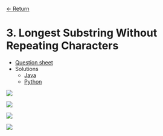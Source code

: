 [&larr; Return](https://hanggrian.github.io/leetcode-playground/)

# 3. Longest Substring Without Repeating Characters

- [Question sheet](https://leetcode.com/problems/longest-substring-without-repeating-characters/)
- Solutions
  - [Java](https://github.com/hanggrian/leetcode-playground/blob/main/java/src/main/java/problems1/LongestSubstringWithoutRepeatingCharacters.java)
  - [Python](https://github.com/hanggrian/leetcode-playground/blob/main/python/src/problems1/longest_substring_without_repeating_characters.py)

![](https://github.com/hendraanggrian/leetcode-playground/raw/assets/problems1/longest_substring_without_repeating_characters1.svg)

![](https://github.com/hendraanggrian/leetcode-playground/raw/assets/problems1/longest_substring_without_repeating_characters2.svg)

![](https://github.com/hendraanggrian/leetcode-playground/raw/assets/problems1/longest_substring_without_repeating_characters3.svg)

![](https://github.com/hendraanggrian/leetcode-playground/raw/assets/problems1/longest_substring_without_repeating_characters4.svg)
